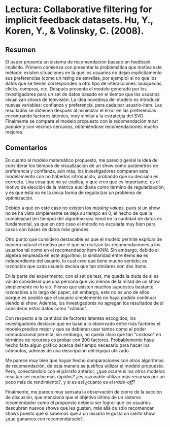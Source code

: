 # Lectura: Collaborative filtering for implicit feedback datasets. Hu, Y., Koren, Y., & Volinsky, C. (2008).

## Resumen
El paper presenta un sistema de recomendación basado en feedback implícito. Primero comienza con presentar la problemática que motiva este método: existen situaciones en la que los usuarios no dejan explícitamente sus preferencias (como un rating de estrellas, por ejemplo) si no que los datos que se tienen corresponden a otro tipo de interacciones: búsquedas, clicks, compras, etc. Después presenta el modelo generado por los investigadores para un set de datos basado en el tiempo que los usuarios visualizan shows de televisión. La idea novedosa del modelo es introducir nuevas variables: confianza y preferencia, para cada par usuario-item. Las resultados se obtienen después al minimizar el error en las preferencias encontrando factores latentes, muy similar a la estrategia del SVD. Finalmente se compara el modelo propuesto con la recomendación *most popular* y con vecinos cercanos, obteniéndose recomendaciones mucho mejores.    

## Comentarios

En cuanto al modelo matemático propuesto, me pareció genial la idea de considerar los tiempos de visualización de un show como parámetros de preferencia y confianza, aún más, los investigadores comparan este modelamiento con no haberlos introducido, probando que su decisión es correcta. Una cosa que no se explica, y que creo que es importante, es el motivo de elección de la métrica euclidiana como término de regularización, y es que ésta no es la única forma de regularizar un problema de optimización.

Debido a que en este caso no existen los *missing values*, pues si un show no se ha visto simplemente se deja su tiempo en 0, el hecho de que la complejidad (en tiempo) del algoritmo sea lineal en la cantidad de datos es fundamental, ya que en otro caso el método no escalaría muy bien para casos con bases de datos más grandes.

Otro punto que considero destacable es que el modelo permite explicar de manera natural el motivo por el que se realizan las recomendaciones a los usuarios tal como en el recomendador item-KNN. Sin embargo, debido al álgebra empleada en este algoritmo, la similaridad entre items **no** es independiente del usuario, lo cual creo que tiene mucho sentido; es razonable que cada usuario decida que tan similares son dos items.

En la parte del experimento, con el set de test, me queda la duda de si es válido considerar que una persona que vio menos de la mitad de un show simplemente no lo vió. Pienso que existen muchos supuestos bastante razonables a lo largo del paper, sin embargo, este no es uno de ellos porque es posible que el usuario simplemente no haya podido continuar viendo el show. Además, los investigadores no agregan los resultados de sí considerar estos datos como "válidos".   

Con respecto a la cantidad de factores latentes escogidos, los investigadores declaran que en base a lo observado entre más factores el modelo predice mejor y que se debieran usar tantos como el poder computacional permita, sin embargo, no queda claro que tan "costoso" en términos de recursos es probar con 200 factores. Probablemente haya hecho falta algún gráfico acerca del tiempo necesario para hacer los cómputos, además de una descripción del equipo utilizado.  

Me parece muy bien que hayan hecho comparaciones con otros algoritmos de recomendación, de esta manera se justifica utilizar el modelo propuesto. Pero, conectándolo con el párrafo anterior, ¿qué ocurre si los otros modelos resultan ser mucho más rápidos? ¿es razonable utilizar más recursos por un poco más de rendimiento?, y si es así ¿cuanto es el *trade-off*?

Finalmente, me parece muy sensata la observación de cierre de la sección de discusión, que menciona que el objetivo último de un sistema recomendador como el propuesto debiera ser lograr que los usuarios descubran nuevos shows que les gusten, más allá de sólo recomendar shows puesto que si sabemos que a un usuario le gusta un cierto show ¿que ganamos con recomendárselo?.



